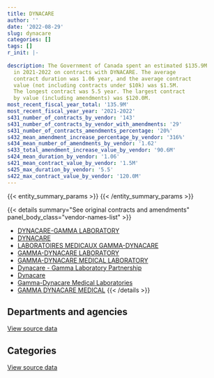```yaml
---
title: DYNACARE
author: ''
date: '2022-08-29'
slug: dynacare
categories: []
tags: []
r_init: |-
  
description: The Government of Canada spent an estimated $135.9M
  in 2021-2022 on contracts with DYNACARE. The average
  contract duration was 1.06 year, and the average contract
  value (not including contracts under $10k) was $1.5M.
  The longest contract was 5.5 year. The largest contract
  by value (including amendments) was $120.0M.
most_recent_fiscal_year_total: '135.9M'
most_recent_fiscal_year_year: '2021-2022'
s431_number_of_contracts_by_vendor: '143'
s431_number_of_contracts_by_vendor_with_amendments: '29'
s431_number_of_contracts_amendments_percentage: '20%'
s432_mean_amendment_increase_percentage_by_vendor: '316%'
s434_mean_number_of_amendments_by_vendor: '1.62'
s433_total_amendment_increase_value_by_vendor: '90.6M'
s424_mean_duration_by_vendor: '1.06'
s421_mean_contract_value_by_vendor: '1.5M'
s425_max_duration_by_vendor: '5.5'
s422_max_contract_value_by_vendor: '120.0M'
---
```


<script src="/rmarkdown-libs/htmlwidgets/htmlwidgets.js"></script>
<link href="/rmarkdown-libs/datatables-css/datatables-crosstalk.css" rel="stylesheet" />
<script src="/rmarkdown-libs/datatables-binding/datatables.js"></script>
<script src="/rmarkdown-libs/jquery/jquery-3.6.0.min.js"></script>
<link href="/rmarkdown-libs/dt-core-bootstrap/css/dataTables.bootstrap.min.css" rel="stylesheet" />
<link href="/rmarkdown-libs/dt-core-bootstrap/css/dataTables.bootstrap.extra.css" rel="stylesheet" />
<script src="/rmarkdown-libs/dt-core-bootstrap/js/jquery.dataTables.min.js"></script>
<script src="/rmarkdown-libs/dt-core-bootstrap/js/dataTables.bootstrap.min.js"></script>
<link href="/rmarkdown-libs/crosstalk/css/crosstalk.min.css" rel="stylesheet" />
<script src="/rmarkdown-libs/crosstalk/js/crosstalk.min.js"></script>
<script src="/rmarkdown-libs/htmlwidgets/htmlwidgets.js"></script>
<link href="/rmarkdown-libs/datatables-css/datatables-crosstalk.css" rel="stylesheet" />
<script src="/rmarkdown-libs/datatables-binding/datatables.js"></script>
<script src="/rmarkdown-libs/jquery/jquery-3.6.0.min.js"></script>
<link href="/rmarkdown-libs/dt-core-bootstrap/css/dataTables.bootstrap.min.css" rel="stylesheet" />
<link href="/rmarkdown-libs/dt-core-bootstrap/css/dataTables.bootstrap.extra.css" rel="stylesheet" />
<script src="/rmarkdown-libs/dt-core-bootstrap/js/jquery.dataTables.min.js"></script>
<script src="/rmarkdown-libs/dt-core-bootstrap/js/dataTables.bootstrap.min.js"></script>
<link href="/rmarkdown-libs/crosstalk/css/crosstalk.min.css" rel="stylesheet" />
<script src="/rmarkdown-libs/crosstalk/js/crosstalk.min.js"></script>

{{< entity_summary_params >}}
{{< /entity_summary_params >}}

{{< details summary="See original contracts and amendments" panel_body_class="vendor-names-list" >}}
- [DYNACARE-GAMMA LABORATORY](https://search.open.canada.ca/en/ct/?sort=contract_value_f%20desc&page=1&search_text=%22DYNACARE-GAMMA%20LABORATORY%22)
- [DYNACARE](https://search.open.canada.ca/en/ct/?sort=contract_value_f%20desc&page=1&search_text=%22DYNACARE%22)
- [LABORATOIRES MEDICAUX GAMMA-DYNACARE](https://search.open.canada.ca/en/ct/?sort=contract_value_f%20desc&page=1&search_text=%22LABORATOIRES%20MEDICAUX%20GAMMA-DYNACARE%22)
- [GAMMA-DYNACARE LABORATORY](https://search.open.canada.ca/en/ct/?sort=contract_value_f%20desc&page=1&search_text=%22GAMMA-DYNACARE%20LABORATORY%22)
- [GAMMA-DYNACARE MEDICAL LABORATORY](https://search.open.canada.ca/en/ct/?sort=contract_value_f%20desc&page=1&search_text=%22GAMMA-DYNACARE%20MEDICAL%20LABORATORY%22)
- [Dynacare - Gamma Laboratory Partnership](https://search.open.canada.ca/en/ct/?sort=contract_value_f%20desc&page=1&search_text=%22Dynacare%20-%20Gamma%20Laboratory%20Partnership%22)
- [Dynacare](https://search.open.canada.ca/en/ct/?sort=contract_value_f%20desc&page=1&search_text=%22Dynacare%22)
- [Gamma-Dynacare Medical Laboratories](https://search.open.canada.ca/en/ct/?sort=contract_value_f%20desc&page=1&search_text=%22Gamma-Dynacare%20Medical%20Laboratories%22)
- [GAMMA DYNACARE MEDICAL](https://search.open.canada.ca/en/ct/?sort=contract_value_f%20desc&page=1&search_text=%22GAMMA%20DYNACARE%20MEDICAL%22)
{{< /details >}}

## Departments and agencies

<div id="htmlwidget-1" style="width:100%;height:auto;" class="datatables html-widget"></div>
<script type="application/json" data-for="htmlwidget-1">{"x":{"style":"bootstrap","filter":"none","vertical":false,"data":[["<a href=\"/departments/csc-scc/\">Correctional Service of Canada<\/a>","<a href=\"/departments/dnd-mdn/\">National Defence<\/a>","<a href=\"/departments/hc-sc/\">Health Canada<\/a>","<a href=\"/departments/isc-sac/\">Indigenous Services Canada<\/a>","<a href=\"/departments/phac-aspc/\">Public Health Agency of Canada<\/a>"],[2537370.2,163921.17,76262.3,null,null],[2286442.32,164370.27,76471.24,null,null],[2669693.81,163921.17,76262.3,null,null],[2478131.62,434377.48,15043.52,229272.75,132774448.34]],"container":"<table class=\"table table-striped table-hover row-border order-column display\">\n  <thead>\n    <tr>\n      <th>Department<\/th>\n      <th>2018-2019<\/th>\n      <th>2019-2020<\/th>\n      <th>2020-2021<\/th>\n      <th>2021-2022<\/th>\n    <\/tr>\n  <\/thead>\n<\/table>","options":{"order":[[4,"desc"]],"pageLength":10,"autoWidth":true,"columnDefs":[{"targets":1,"render":"function(data, type, row, meta) {\n    return type !== 'display' ? data : DTWidget.formatCurrency(data, \"$\", 2, 3, \",\", \".\", true, null);\n  }"},{"targets":2,"render":"function(data, type, row, meta) {\n    return type !== 'display' ? data : DTWidget.formatCurrency(data, \"$\", 2, 3, \",\", \".\", true, null);\n  }"},{"targets":3,"render":"function(data, type, row, meta) {\n    return type !== 'display' ? data : DTWidget.formatCurrency(data, \"$\", 2, 3, \",\", \".\", true, null);\n  }"},{"targets":4,"render":"function(data, type, row, meta) {\n    return type !== 'display' ? data : DTWidget.formatCurrency(data, \"$\", 2, 3, \",\", \".\", true, null);\n  }"},{"width":"16%","targets":[1,2,3,4]},{"className":"dt-right","targets":[1,2,3,4]}],"orderClasses":false}},"evals":["options.columnDefs.0.render","options.columnDefs.1.render","options.columnDefs.2.render","options.columnDefs.3.render"],"jsHooks":[]}</script>
<p class="text-right">
<a href="https://github.com/GoC-Spending/contracts-data/tree/main/data/out/vendors/dynacare/summary_by_fiscal_year_by_department.csv" class="source-data-link btn btn-link">View source data</a>
</p>

## Categories

<div id="htmlwidget-2" style="width:100%;height:auto;" class="datatables html-widget"></div>
<script type="application/json" data-for="htmlwidget-2">{"x":{"style":"bootstrap","filter":"none","vertical":false,"data":[["<a href=\"/categories/office_management/\">Office management<\/a>","<a href=\"/categories/professional_services/\">Professional services<\/a>","<a href=\"/categories/medical/\">Medical<\/a>"],[null,163921.17,2613632.5],[null,164370.27,2362913.56],[24408.73,163921.17,2721547.39],[null,54189768.18,81741505.55]],"container":"<table class=\"table table-striped table-hover row-border order-column display\">\n  <thead>\n    <tr>\n      <th>Category<\/th>\n      <th>2018-2019<\/th>\n      <th>2019-2020<\/th>\n      <th>2020-2021<\/th>\n      <th>2021-2022<\/th>\n    <\/tr>\n  <\/thead>\n<\/table>","options":{"order":[[4,"desc"]],"dom":"t","pageLength":30,"autoWidth":true,"columnDefs":[{"targets":1,"render":"function(data, type, row, meta) {\n    return type !== 'display' ? data : DTWidget.formatCurrency(data, \"$\", 2, 3, \",\", \".\", true, null);\n  }"},{"targets":2,"render":"function(data, type, row, meta) {\n    return type !== 'display' ? data : DTWidget.formatCurrency(data, \"$\", 2, 3, \",\", \".\", true, null);\n  }"},{"targets":3,"render":"function(data, type, row, meta) {\n    return type !== 'display' ? data : DTWidget.formatCurrency(data, \"$\", 2, 3, \",\", \".\", true, null);\n  }"},{"targets":4,"render":"function(data, type, row, meta) {\n    return type !== 'display' ? data : DTWidget.formatCurrency(data, \"$\", 2, 3, \",\", \".\", true, null);\n  }"},{"width":"16%","targets":[1,2,3,4]},{"className":"dt-right","targets":[1,2,3,4]}],"orderClasses":false,"lengthMenu":[10,25,30,50,100]}},"evals":["options.columnDefs.0.render","options.columnDefs.1.render","options.columnDefs.2.render","options.columnDefs.3.render"],"jsHooks":[]}</script>
<p class="text-right">
<a href="https://github.com/GoC-Spending/contracts-data/tree/main/data/out/vendors/dynacare/summary_by_fiscal_year_by_category.csv" class="source-data-link btn btn-link">View source data</a>
</p>
